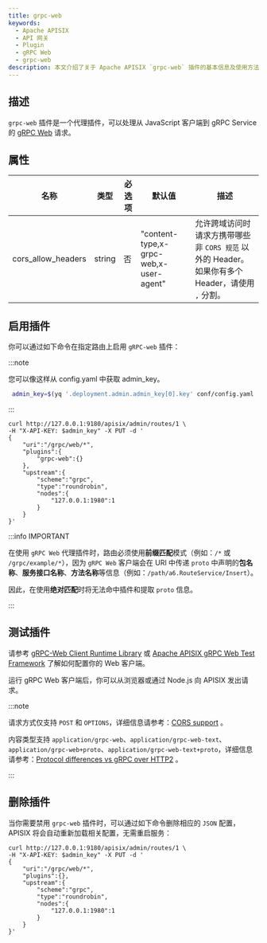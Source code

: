 ```yaml
---
title: grpc-web
keywords:
  - Apache APISIX
  - API 网关
  - Plugin
  - gRPC Web
  - grpc-web
description: 本文介绍了关于 Apache APISIX `grpc-web` 插件的基本信息及使用方法。
---
```


<!--
#
# Licensed to the Apache Software Foundation (ASF) under one or more
# contributor license agreements.  See the NOTICE file distributed with
# this work for additional information regarding copyright ownership.
# The ASF licenses this file to You under the Apache License, Version 2.0
# (the "License"); you may not use this file except in compliance with
# the License.  You may obtain a copy of the License at
#
#     http://www.apache.org/licenses/LICENSE-2.0
#
# Unless required by applicable law or agreed to in writing, software
# distributed under the License is distributed on an "AS IS" BASIS,
# WITHOUT WARRANTIES OR CONDITIONS OF ANY KIND, either express or implied.
# See the License for the specific language governing permissions and
# limitations under the License.
#
-->

## 描述

`grpc-web` 插件是一个代理插件，可以处理从 JavaScript 客户端到 gRPC Service 的 [gRPC Web](https://github.com/grpc/grpc-web) 请求。

## 属性

| 名称                  | 类型    | 必选项 | 默认值                                     | 描述                                                             |
|---------------------| ------- |----|-----------------------------------------|----------------------------------------------------------------|
| cors_allow_headers  | string  | 否  | "content-type,x-grpc-web,x-user-agent"  | 允许跨域访问时请求方携带哪些非 `CORS 规范` 以外的 Header。如果你有多个 Header，请使用 `,` 分割。 |

## 启用插件

你可以通过如下命令在指定路由上启用 `gRPC-web` 插件：

:::note

您可以像这样从 config.yaml 中获取 admin_key。

```bash
 admin_key=$(yq '.deployment.admin.admin_key[0].key' conf/config.yaml | sed 's/"//g')
```

:::

```shell
curl http://127.0.0.1:9180/apisix/admin/routes/1 \
-H "X-API-KEY: $admin_key" -X PUT -d '
{
    "uri":"/grpc/web/*",
    "plugins":{
        "grpc-web":{}
    },
    "upstream":{
        "scheme":"grpc",
        "type":"roundrobin",
        "nodes":{
            "127.0.0.1:1980":1
        }
    }
}'
```

:::info IMPORTANT

在使用 `gRPC Web` 代理插件时，路由必须使用**前缀匹配**模式（例如：`/*` 或 `/grpc/example/*`），因为 `gRPC Web` 客户端会在 URI 中传递 `proto` 中声明的**包名称**、**服务接口名称**、**方法名称**等信息（例如：`/path/a6.RouteService/Insert`）。

因此，在使用**绝对匹配**时将无法命中插件和提取 `proto` 信息。

:::

## 测试插件

请参考 [gRPC-Web Client Runtime Library](https://www.npmjs.com/package/grpc-web) 或 [Apache APISIX gRPC Web Test Framework](https://github.com/apache/apisix/tree/master/t/plugin/grpc-web) 了解如何配置你的 Web 客户端。

运行 gRPC Web 客户端后，你可以从浏览器或通过 Node.js 向 APISIX 发出请求。

:::note

请求方式仅支持 `POST` 和 `OPTIONS`，详细信息请参考：[CORS support](https://github.com/grpc/grpc-web/blob/master/doc/browser-features.md#cors-support) 。

内容类型支持 `application/grpc-web`、`application/grpc-web-text`、`application/grpc-web+proto`、`application/grpc-web-text+proto`，详细信息请参考：[Protocol differences vs gRPC over HTTP2](https://github.com/grpc/grpc/blob/master/doc/PROTOCOL-WEB.md#protocol-differences-vs-grpc-over-http2) 。

:::

## 删除插件

当你需要禁用 `grpc-web` 插件时，可以通过如下命令删除相应的 `JSON` 配置，APISIX 将会自动重新加载相关配置，无需重启服务：

```shell
curl http://127.0.0.1:9180/apisix/admin/routes/1 \
-H "X-API-KEY: $admin_key" -X PUT -d '
{
    "uri":"/grpc/web/*",
    "plugins":{},
    "upstream":{
        "scheme":"grpc",
        "type":"roundrobin",
        "nodes":{
            "127.0.0.1:1980":1
        }
    }
}'
```
